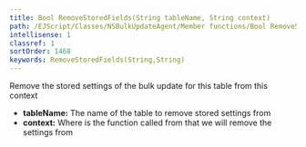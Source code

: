 ```yaml
---
title: Bool RemoveStoredFields(String tableName, String context)
path: /EJScript/Classes/NSBulkUpdateAgent/Member functions/Bool RemoveStoredFields(String p_0, String p_1)
intellisense: 1
classref: 1
sortOrder: 1468
keywords: RemoveStoredFields(String,String)
---
```



Remove the stored settings of the bulk update for this table from this context



* **tableName:** The name of the table to remove stored settings from
* **context:** Where is the function called from that we will remove the settings from


